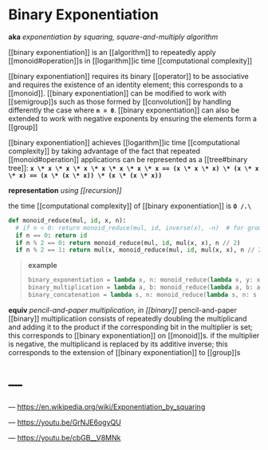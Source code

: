 # Binary Exponentiation

**aka** _exponentiation by squaring, square-and-multiply algorithm_

[[binary exponentiation]] is an [[algorithm]] to repeatedly apply [[monoid#operation]]s in [[logarithm]]ic time [[computational complexity]]

[[binary exponentiation]] requires its binary [[operator]] to be associative and requires the existence of an identity element; this corresponds to a [[monoid]]. [[binary exponentiation]] can be modified to work with [[semigroup]]s such as those formed by [[convolution]] by handling differently the case where **`n = 0`**. [[binary exponentiation]] can also be extended to work with negative exponents by ensuring the elements form a [[group]]

[[binary exponentiation]] achieves [[logarithm]]ic time [[computational complexity]] by taking advantage of the fact that repeated [[monoid#operation]] applications can be represented as a [[tree#binary tree]]: **`x \* x \* x \* x \* x \* x \* x \* x == (x \* x \* x) \* (x \* x \* x) == (x \* (x \* x)) \* (x \* (x \* x))`**

**representation** _using [[recursion]]_

the time [[computational complexity]] of [[binary exponentiation]] is **`O /.\`**

```python
def monoid_reduce(mul, id, x, n):
  # if n < 0: return monoid_reduce(mul, id, inverse(x), -n)  # for groups
  if n == 0: return id
  if n % 2 == 0: return monoid_reduce(mul, id, mul(x, x), n // 2)
  if n % 2 == 1: return mul(x, monoid_reduce(mul, id, mul(x, x), n // 2))
```

> **example**
>
> ```python
> binary_exponentiation = lambda x, n: monoid_reduce(lambda x, y: x * y, 1, x, n)
> binary_multiplication = lambda a, b: monoid_reduce(lambda a, b: a + b, 0, a, b)
> binary_concatenation = lambda s, n: monoid_reduce(lambda s, n: s + n, '', s, n)
> ```

**equiv** _pencil-and-paper multiplication, in [[binary]]_ pencil-and-paper [[binary]] multiplicatiion consists of repeatedly doubling the multiplicand and adding it to the product if the corresponding bit in the multiplier is set; this corresponds to [[binary exponentiation]] on [[monoid]]s. if the multiplier is negative, the multiplicand is replaced by its additive inverse; this corresponds to the extension of [[binary exponentiation]] to [[group]]s

# &mdash;

&mdash; <https://en.wikipedia.org/wiki/Exponentiation_by_squaring>

&mdash; <https://youtu.be/GrNJE6ogyQU>

&mdash; <https://youtu.be/cbGB__V8MNk>
